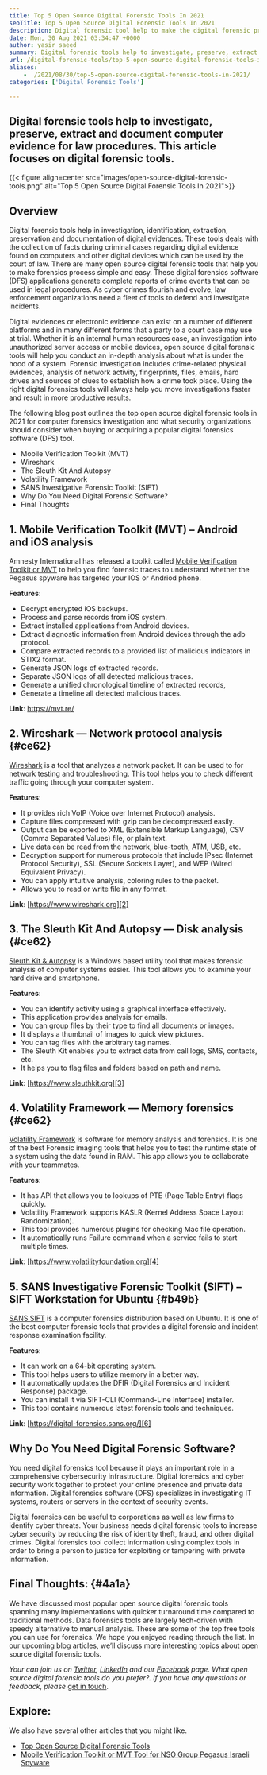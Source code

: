 ```yaml
---
title: Top 5 Open Source Digital Forensic Tools In 2021
seoTitle: Top 5 Open Source Digital Forensic Tools In 2021
description: Digital forensic tool help to make the digital forensic process simple and easy for legal procedures. This article lists open source digital forensic tools.
date: Mon, 30 Aug 2021 03:34:47 +0000
author: yasir saeed
summary: Digital forensic tools help to investigate, preserve, extract and document computer evidence for law procedures. This article focuses on digital forensic tools.
url: /digital-forensic-tools/top-5-open-source-digital-forensic-tools-in-2021/
aliases: 
    -  /2021/08/30/top-5-open-source-digital-forensic-tools-in-2021/
categories: ['Digital Forensic Tools']

---
```

## Digital forensic tools help to investigate, preserve, extract and document computer evidence for law procedures. This article focuses on digital forensic tools.

{{< figure align=center src="images/open-source-digital-forensic-tools.png" alt="Top 5 Open Source Digital Forensic Tools In 2021">}}  

## **Overview**

Digital forensic tools help in investigation, identification, extraction, preservation and documentation of digital evidences. These tools deals with the collection of facts during criminal cases regarding digital evidence found on computers and other digital devices which can be used by the court of law. There are many open source digital forensic tools that help you to make forensics process simple and easy. These digital forensics software (DFS) applications generate complete reports of crime events that can be used in legal procedures. As cyber crimes flourish and evolve, law enforcement organizations need a fleet of tools to defend and investigate incidents.

Digital evidences or electronic evidence can exist on a number of different platforms and in many different forms that a party to a court case may use at trial. Whether it is an internal human resources case, an investigation into unauthorized server access or mobile devices, open source digital forensic tools will help you conduct an in-depth analysis about what is under the hood of a system. Forensic investigation includes crime-related physical evidences, analysis of network activity, fingerprints, files, emails, hard drives and sources of clues to establish how a crime took place. Using the right digital forensics tools will always help you move investigations faster and result in more productive results.

The following blog post outlines the top open source digital forensic tools in 2021 for computer forensics investigation and what security organizations should consider when buying or acquiring a popular digital forensics software (DFS) tool.

  * Mobile Verification Toolkit (MVT)
  * Wireshark
  * The Sleuth Kit And Autopsy
  * Volatility Framework
  * SANS Investigative Forensic Toolkit (SIFT)
  * Why Do You Need Digital Forensic Software?
  * Final Thoughts

## 1. Mobile Verification Toolkit (MVT) – Android and iOS analysis

Amnesty International has released a toolkit called [Mobile Verification Toolkit or MVT][1] to help you find forensic traces to understand whether the Pegasus spyware has targeted your IOS or Andriod phone.

**Features**:

  * Decrypt encrypted iOS backups.
  * Process and parse records from iOS system.
  * Extract installed applications from Android devices.
  * Extract diagnostic information from Android devices through the adb protocol.
  * Compare extracted records to a provided list of malicious indicators in STIX2 format.
  * Generate JSON logs of extracted records.
  * Separate JSON logs of all detected malicious traces.
  * Generate a unified chronological timeline of extracted records,
  * Generate a timeline all detected malicious traces.

**Link**: <https://mvt.re/>

## 2. Wireshark — Network protocol analysis {#ce62}

[Wireshark][2] is a tool that analyzes a network packet. It can be used to for network testing and troubleshooting. This tool helps you to check different traffic going through your computer system.

**Features**:

  * It provides rich VoIP (Voice over Internet Protocol) analysis.
  * Capture files compressed with gzip can be decompressed easily.
  * Output can be exported to XML (Extensible Markup Language), CSV (Comma Separated Values) file, or plain text.
  * Live data can be read from the network, blue-tooth, ATM, USB, etc.
  * Decryption support for numerous protocols that include IPsec (Internet Protocol Security), SSL (Secure Sockets Layer), and WEP (Wired Equivalent Privacy).
  * You can apply intuitive analysis, coloring rules to the packet.
  * Allows you to read or write file in any format.

**Link**: [https://www.wireshark.org][2]

## 3. The Sleuth Kit And Autopsy — Disk analysis {#ce62}

[Sleuth Kit & Autopsy][3] is a Windows based utility tool that makes forensic analysis of computer systems easier. This tool allows you to examine your hard drive and smartphone.

**Features**:

  * You can identify activity using a graphical interface effectively.
  * This application provides analysis for emails.
  * You can group files by their type to find all documents or images.
  * It displays a thumbnail of images to quick view pictures.
  * You can tag files with the arbitrary tag names.
  * The Sleuth Kit enables you to extract data from call logs, SMS, contacts, etc.
  * It helps you to flag files and folders based on path and name.

**Link**: [https://www.sleuthkit.org][3]

## 4. Volatility Framework — Memory forensics {#ce62}

[Volatility Framework][4] is software for memory analysis and forensics. It is one of the best Forensic imaging tools that helps you to test the runtime state of a system using the data found in RAM. This app allows you to collaborate with your teammates.

**Features**:

  * It has API that allows you to lookups of PTE (Page Table Entry) flags quickly.
  * Volatility Framework supports KASLR (Kernel Address Space Layout Randomization).
  * This tool provides numerous plugins for checking Mac file operation.
  * It automatically runs Failure command when a service fails to start multiple times.

**Link**: [https://www.volatilityfoundation.org][4]

## 5. SANS Investigative Forensic Toolkit (SIFT) – SIFT Workstation for Ubuntu {#b49b}

[SANS SIFT][5] is a computer forensics distribution based on Ubuntu. It is one of the best computer forensic tools that provides a digital forensic and incident response examination facility.

**Features**:

  * It can work on a 64-bit operating system.
  * This tool helps users to utilize memory in a better way.
  * It automatically updates the DFIR (Digital Forensics and Incident Response) package.
  * You can install it via SIFT-CLI (Command-Line Interface) installer.
  * This tool contains numerous latest forensic tools and techniques.

**Link**: [https://digital-forensics.sans.org/][6]

## Why Do You Need Digital Forensic Software?

You need digital forensics tool because it plays an important role in a comprehensive cybersecurity infrastructure. Digital forensics and cyber security work together to protect your online presence and private data information. Digital forensics software (DFS) specializes in investigating IT systems, routers or servers in the context of security events.

Digital forensics can be useful to corporations as well as law firms to identify cyber threats. Your business needs digital forensic tools to increase cyber security by reducing the risk of identity theft, fraud, and other digital crimes. Digital forensics tool collect information using complex tools in order to bring a person to justice for exploiting or tampering with private information.

## Final Thoughts: {#4a1a}

We have discussed most popular open source digital forensic tools spanning many implementations with quicker turnaround time compared to traditional methods. Data forensics tools are largely tech-driven with speedy alternative to manual analysis. These are some of the top free tools you can use for forensics. We hope you enjoyed reading through the list. In our upcoming blog articles, we’ll discuss more interesting topics about open source digital forensic tools.

_Your can join us on [Twitter][7], [LinkedIn][8] and our [Facebook][9] page. What open source digital forensic tools do you prefer?. If you have any questions or feedback, please_ [get in touch][10].

## Explore:

We also have several other articles that you might like.

  * [Top Open Source Digital Forensic Tools][11]
  * [Mobile Verification Toolkit or MVT Tool for NSO Group Pegasus Israeli Spyware][1]

 [1]: https://products.containerize.com/digital-forensic-software/mvt/
 [2]: https://www.wireshark.org/
 [3]: https://www.sleuthkit.org/
 [4]: https://www.volatilityfoundation.org/
 [5]: https://www.sans.org/tools/sift-workstation/
 [6]: https://digital-forensics.sans.org/community/downloads/
 [7]: https://twitter.com/containerize_co
 [8]: https://www.linkedin.com/company/containerize/
 [9]: http://facebook.com/containerize
 [10]: mailto:yasir.saeed@aspose.com
 [11]: https://products.containerize.com/digital-forensic-software/